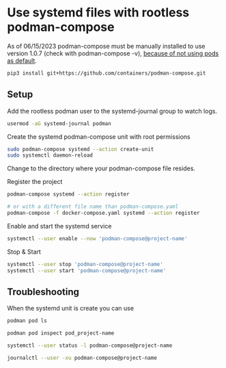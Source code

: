 # Use systemd files with rootless podman-compose

As of 06/15/2023 podman-compose must be manually installed to use version 1.0.7 (check with podman-compose -v), [because of not using pods as default](https://github.com/containers/podman-compose/issues/307#issuecomment-1517822926).

```bash
pip3 install git+https://github.com/containers/podman-compose.git
```

## Setup

Add the rootless podman user to the systemd-journal group to watch logs.

```bash
usermod -aG systemd-journal podman
```

Create the systemd podman-compose unit with root permissions

```bash
sudo podman-compose systemd --action create-unit
sudo systemctl daemon-reload
```

Change to the directory where your podman-compose file resides.

Register the project

```bash
podman-compose systemd --action register

# or with a different file name than podman-compose.yaml
podman-compose -f docker-compose.yaml systemd --action register
```

Enable and start the systemd service

```bash
systemctl --user enable --now 'podman-compose@project-name'
```

Stop & Start

```bash
systemctl --user stop 'podman-compose@project-name'
systemctl --user start 'podman-compose@project-name'
```

## Troubleshooting

When the  systemd unit is create you can use

```bash
podman pod ls

podman pod inspect pod_project-name

systemctl --user status -l podman-compose@project-name

journalctl --user -xu podman-compose@project-name
```
